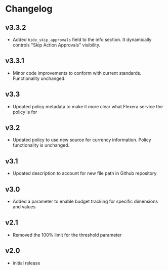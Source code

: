 # Changelog

## v3.3.2

- Added `hide_skip_approvals` field to the info section. It dynamically controls "Skip Action Approvals" visibility.

## v3.3.1

- Minor code improvements to conform with current standards. Functionality unchanged.

## v3.3

- Updated policy metadata to make it more clear what Flexera service the policy is for

## v3.2

- Updated policy to use new source for currency information. Policy functionality is unchanged.

## v3.1

- Updated description to account for new file path in Github repository

## v3.0

- Added a parameter to enable budget tracking for specific dimensions and values

## v2.1

- Removed the 100% limit for the threshold parameter

## v2.0

- initial release
